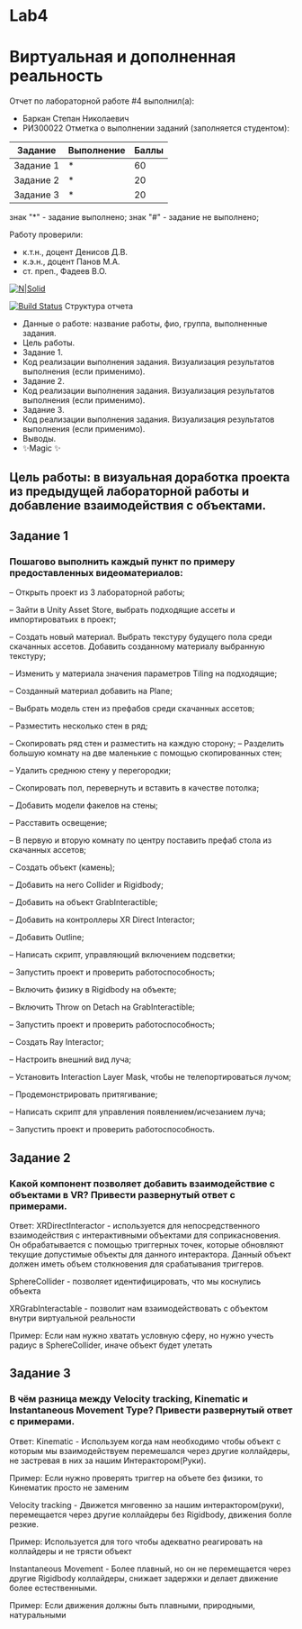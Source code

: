 # Lab4
# Виртуальная и дополненная реальность
Отчет по лабораторной работе #4 выполнил(а):
- Баркан Степан Николаевич
- РИ300022
Отметка о выполнении заданий (заполняется студентом):

| Задание | Выполнение | Баллы |
| ------ | ------ | ------ |
| Задание 1 | * | 60 |
| Задание 2 | * | 20 |
| Задание 3 | * | 20 |

знак "*" - задание выполнено; знак "#" - задание не выполнено;

Работу проверили:
- к.т.н., доцент Денисов Д.В.
- к.э.н., доцент Панов М.А.
- ст. преп., Фадеев В.О.

[![N|Solid](https://cldup.com/dTxpPi9lDf.thumb.png)](https://nodesource.com/products/nsolid)

[![Build Status](https://travis-ci.org/joemccann/dillinger.svg?branch=master)](https://travis-ci.org/joemccann/dillinger)
Структура отчета

- Данные о работе: название работы, фио, группа, выполненные задания.
- Цель работы.
- Задание 1.
- Код реализации выполнения задания. Визуализация результатов выполнения (если применимо).
- Задание 2.
- Код реализации выполнения задания. Визуализация результатов выполнения (если применимо).
- Задание 3.
- Код реализации выполнения задания. Визуализация результатов выполнения (если применимо).
- Выводы.
- ✨Magic ✨
## Цель работы: в визуальная доработка проекта из предыдущей лабораторной работы и добавление взаимодействия с объектами.
## Задание 1
### Пошагово выполнить каждый пункт по примеру предоставленных видеоматериалов:
– Открыть проект из 3 лабораторной работы;

– Зайти в Unity Asset Store, выбрать подходящие ассеты и импортироватьих в проект;

– Создать новый материал. Выбрать текстуру будущего пола среди скачанных ассетов. Добавить созданному материалу выбранную текстуру;

– Изменить у материала значения параметров Tiling на подходящие;

– Созданный материал добавить на Plane;

– Выбрать модель стен из префабов среди скачанных ассетов;

– Разместить несколько стен в ряд;

– Скопировать ряд стен и разместить на каждую сторону;
– Разделить большую комнату на две маленькие с помощью скопированных стен;

– Удалить среднюю стену у перегородки;

– Скопировать пол, перевернуть и вставить в качестве потолка;

– Добавить модели факелов на стены;

– Расставить освещение;

– В первую и вторую комнату по центру поставить префаб стола из скачанных ассетов;

– Создать объект (камень);

– Добавить на него Collider и Rigidbody;

– Добавить на объект GrabInteractible;

– Добавить на контроллеры XR Direct Interactor;

– Добавить Outline;

– Написать скрипт, управляющий включением подсветки;

– Запустить проект и проверить работоспособность;

– Включить физику в Rigidbody на объекте;

– Включить Throw on Detach на GrabInteractible;

– Запустить проект и проверить работоспособность;

– Создать Ray Interactor;

– Настроить внешний вид луча;

– Установить Interaction Layer Mask, чтобы не телепортироваться лучом;

– Продемонстрировать притягивание;

– Написать скрипт для управления появлением/исчезанием луча;

– Запустить проект и проверить работоспособность.

## Задание 2
### Какой компонент позволяет добавить взаимодействие с объектами в VR? Привести развернутый ответ с примерами.

Ответ: 
XRDirectInteractor - используется для непосредственного взаимодействия с интерактивными объектами для соприкасновения. Он обрабатывается с помощью триггерных точек, которые обновляют текущие допустимые объекты для данного интерактора. Данный объект должен иметь объем столкновения для срабатывания триггеров.

SphereCollider - позволяет идентифицировать, что мы коснулись объекта

XRGrabInteractable - позволит нам взаимодействовать с объектом внутри виртуальной реальности

Пример: Если нам нужно хватать условную сферу, но нужно учесть радиус в SphereCollider, иначе объект будет улетать

## Задание 3
### В чём разница между Velocity tracking, Kinematic и Instantaneous Movement Type? Привести развернутый ответ с примерами.

Ответ:
Kinematic - Используем когда нам необходимо чтобы объект с которым мы взаимодействуем перемешался через другие коллайдеры, не застревая в них за нашим Интерактором(Руки). 

Пример: Если нужно проверять триггер на объете без физики, то Кинематик просто не заменим

Velocity tracking - Движется мнговенно за нашим интерактором(руки), перемещается через другие коллайдеры без Rigidbody, движения болле резкие. 

Пример: Используется для того чтобы адекватно реагировать на коллайдеры и не трясти объект

Instantaneous Movement - Более плавный, но он не перемещается через другие Rigidbody коллайдеры, снижает задержки и делает движение более естественными.

Пример: Если движения должны быть плавными, природными, натуральными

